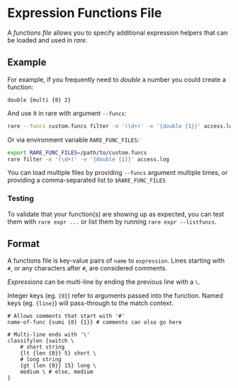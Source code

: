 # Expression Functions File

A *functions file* allows you to specify additional expression
helpers that can be loaded and used in *rare*.

## Example

For example, if you frequently need to *double* a number you
could create a function:

```funcfile title="custom.funcs"
double {multi {0} 2}
```

And use it in rare with argument `--funcs`:
```sh
rare --funcs custom.funcs filter -m '(\d+)' -e '{double {1}}' access.log
```

Or via environment variable `RARE_FUNC_FILES`:
```sh
export RARE_FUNC_FILES=/path/to/custom.funcs
rare filter -m '(\d+)' -e '{double {1}}' access.log
```

You can load multiple files by providing `--funcs` argument multiple
times, or providing a comma-separated list to `$RARE_FUNC_FILES`

### Testing

To validate that your function(s) are showing up as expected, you
can test them with `rare expr ...` or list them by running
`rare expr --listfuncs`.

## Format

A functions file is key-value pairs of `name` to `expression`. Lines
starting with `#`, or any characters after `#`, are considered comments.

*Expressions* can be multi-line by ending the previous line with a `\`.

Integer keys (eg. `{0}`) refer to arguments passed into the function. Named
keys (eg. `{line}`) will pass-through to the match context.

```funcsfile
# Allows comments that start with '#'
name-of-func {sumi {0} {1}} # comments can also go here

# Multi-line ends with '\'
classifylen {switch \
    # short string
    {lt {len {0}} 5} short \
    # long string
    {gt {len {0}} 15} long \
    medium \ # else, medium
}
```
